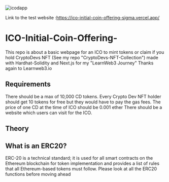 ![icodapp](https://user-images.githubusercontent.com/77759462/163695918-0fa7cbdc-0f5b-4584-9dad-b4e64c3b29ae.png)

Link to the test website :https://ico-initial-coin-offering-sigma.vercel.app/

# ICO-Initial-Coin-Offering-
This repo is about a basic webpage for an ICO to mint tokens or claim if you hold CryptoDevs NFT (See my repo "CryptoDevs-NFT-Collection")  made with Hardhat-Solidity and Next.js for my "LearnWeb3 Journey" Thanks again to Learnweb3.io
## Requirements
There should be a max of 10,000 CD tokens.
Every Crypto Dev NFT holder should get 10 tokens for free but they would have to pay the gas fees.
The price of one CD at the time of ICO should be 0.001 ether
There should be a website which users can visit for the ICO.



## Theory
## What is an ERC20?
ERC-20 is a technical standard; it is used for all smart contracts on the Ethereum blockchain for token implementation and provides a list of rules that all Ethereum-based tokens must follow.
Please look at all the ERC20 functions before moving ahead
